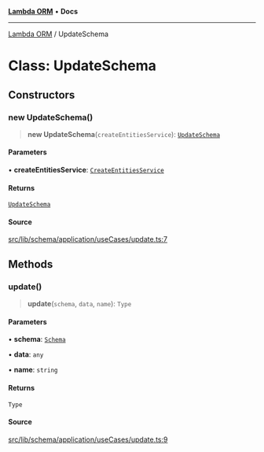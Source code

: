 [**Lambda ORM**](../README.md) • **Docs**

***

[Lambda ORM](../README.md) / UpdateSchema

# Class: UpdateSchema

## Constructors

### new UpdateSchema()

> **new UpdateSchema**(`createEntitiesService`): [`UpdateSchema`](UpdateSchema.md)

#### Parameters

• **createEntitiesService**: [`CreateEntitiesService`](CreateEntitiesService.md)

#### Returns

[`UpdateSchema`](UpdateSchema.md)

#### Source

[src/lib/schema/application/useCases/update.ts:7](https://github.com/lambda-orm/lambdaorm-base/blob/1d2abad50f28511cd0e6125c8c883a452d54160f/src/lib/schema/application/useCases/update.ts#L7)

## Methods

### update()

> **update**(`schema`, `data`, `name`): `Type`

#### Parameters

• **schema**: [`Schema`](../interfaces/Schema.md)

• **data**: `any`

• **name**: `string`

#### Returns

`Type`

#### Source

[src/lib/schema/application/useCases/update.ts:9](https://github.com/lambda-orm/lambdaorm-base/blob/1d2abad50f28511cd0e6125c8c883a452d54160f/src/lib/schema/application/useCases/update.ts#L9)
